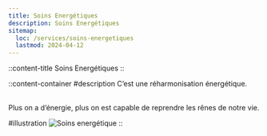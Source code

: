 ```yaml
---
title: Soins Energétiques
description: Soins Energétiques
sitemap:
  loc: /services/soins-energetiques
  lastmod: 2024-04-12
---
```


::content-title
Soins Energétiques
::

::content-container
#description
C’est une réharmonisation énergétique.<br><br>

Plus on a d’énergie, plus on est capable de reprendre les rênes de notre vie.

#illustration
![Soins energétique](/images/services/soins-energetiques.png)
::